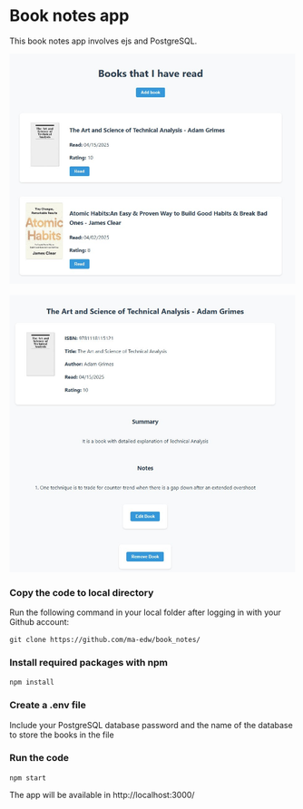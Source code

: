 # Book notes app

This book notes app involves ejs and PostgreSQL.
</br>

![alt text](images/image1.jpg)
</br>
</br>
![alt text](images/image2.jpg)

### Copy the code to local directory
Run the following command in your local folder after logging in with your Github account:
```
git clone https://github.com/ma-edw/book_notes/
```

### Install required packages with npm
```
npm install
```

### Create a .env file
Include your PostgreSQL database password and the name of the database to store the books in the file

### Run the code
```
npm start
```
The app will be available in http://localhost:3000/
